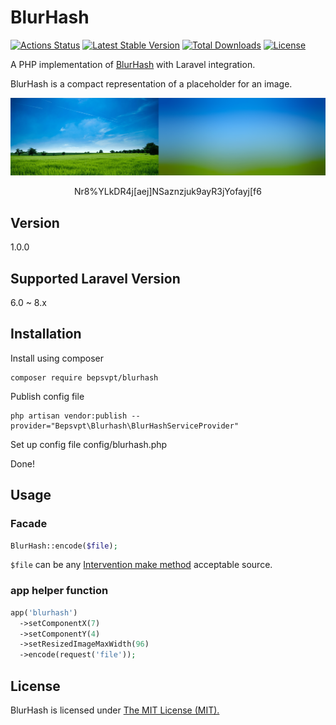 # BlurHash

[![Actions Status](https://github.com/bepsvpt/blurhash/workflows/Laravel/badge.svg)](https://github.com/bepsvpt/blurhash/actions)
[![Latest Stable Version](https://poser.pugx.org/bepsvpt/blurhash/v/stable)](https://packagist.org/packages/bepsvpt/blurhash)
[![Total Downloads](https://poser.pugx.org/bepsvpt/blurhash/downloads)](https://packagist.org/packages/bepsvpt/blurhash)
[![License](https://poser.pugx.org/bepsvpt/blurhash/license)](https://packagist.org/packages/bepsvpt/blurhash)

A PHP implementation of [BlurHash](https://github.com/woltapp/blurhash) with Laravel integration.

BlurHash is a compact representation of a placeholder for an image.

![screenshot](screenshot.png)

<p align="center">Nr8%YLkDR4j[aej]NSaznzjuk9ayR3jYofayj[f6</p>

## Version

1.0.0

## Supported Laravel Version

6.0 ~ 8.x

## Installation

Install using composer

```shell
composer require bepsvpt/blurhash
```

Publish config file

```shell
php artisan vendor:publish --provider="Bepsvpt\Blurhash\BlurHashServiceProvider"
```

Set up config file config/blurhash.php

Done!

## Usage

### Facade

```php
BlurHash::encode($file);
```

`$file` can be any [Intervention make method](http://image.intervention.io/api/make) acceptable source.

### app helper function

```php
app('blurhash')
  ->setComponentX(7)
  ->setComponentY(4)
  ->setResizedImageMaxWidth(96)
  ->encode(request('file'));
```

## License

BlurHash is licensed under [The MIT License (MIT).](LICENSE.md)
